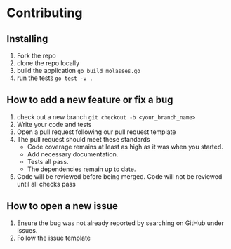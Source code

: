 # Contributing

## Installing

1. Fork the repo
1. clone the repo locally
1. build the application `go build molasses.go`
1. run the tests `go test -v .`

## How to add a new feature or fix a bug

1. check out a new branch `git checkout -b <your_branch_name>`
1. Write your code and tests
1. Open a pull request following our pull request template
1. The pull request should meet these standards
   - Code coverage remains at least as high as it was when you started.
   - Add necessary documentation.
   - Tests all pass.
   - The dependencies remain up to date.
1. Code will be reviewed before being merged. Code will not be reviewed until all checks pass

## How to open a new issue

1. Ensure the bug was not already reported by searching on GitHub under Issues.
1. Follow the issue template
